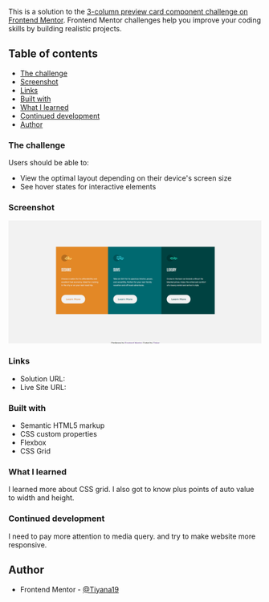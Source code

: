 This is a solution to the [3-column preview card component challenge on Frontend Mentor](https://www.frontendmentor.io/challenges/3column-preview-card-component-pH92eAR2-). Frontend Mentor challenges help you improve your coding skills by building realistic projects. 

## Table of contents

  - [The challenge](#the-challenge)
  - [Screenshot](#screenshot)
  - [Links](#links)
  - [Built with](#built-with)
  - [What I learned](#what-i-learned)
  - [Continued development](#continued-development)
- [Author](#author)

### The challenge

Users should be able to:

- View the optimal layout depending on their device's screen size
- See hover states for interactive elements

### Screenshot

![Desktop](./images/screenshot.png)


### Links

- Solution URL: 
- Live Site URL: 

### Built with

- Semantic HTML5 markup
- CSS custom properties
- Flexbox
- CSS Grid

### What I learned

I learned more about CSS grid. I also got to know plus points of auto value to width and height.

### Continued development

I need to pay more attention to media query. and try to make website more responsive.

## Author

- Frontend Mentor - [@Tiyana19](https://www.frontendmentor.io/profile/Tiyana19)



